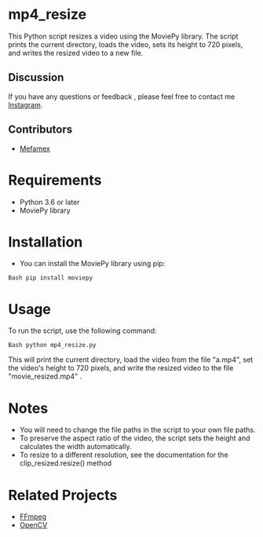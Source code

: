 # mp4_resize
This Python script resizes a video using the MoviePy library. The script prints the current directory, loads the video, sets its height to 720 pixels, and writes the resized video to a new file.
## Discussion
If you have any questions or feedback , please feel free to contact me [Instagram](https://www.instagram.com/mefamex/).
## Contributors
* [Mefamex](https://github.com/Mefamex)

# Requirements
- Python 3.6 or later
- MoviePy library

# Installation
- You can install the MoviePy library using pip:

``Bash
pip install moviepy``

# Usage
To run the script, use the following command:

``Bash
python mp4_resize.py``

This will print the current directory, load the video from the file "a.mp4", set the video's height to 720 pixels, and write the resized video to the file "movie_resized.mp4" .

# Notes
- You will need to change the file paths in the script to your own file paths.
- To preserve the aspect ratio of the video, the script sets the height and calculates the width automatically.
- To resize to a different resolution, see the documentation for the clip_resized.resize() method

# Related Projects
* [FFmpeg](https://ffmpeg.org/)
* [OpenCV](https://opencv.org/)
